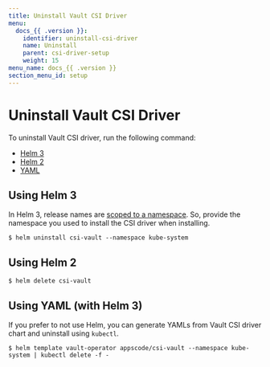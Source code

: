 ```yaml
---
title: Uninstall Vault CSI Driver
menu:
  docs_{{ .version }}:
    identifier: uninstall-csi-driver
    name: Uninstall
    parent: csi-driver-setup
    weight: 15
menu_name: docs_{{ .version }}
section_menu_id: setup
---
```


# Uninstall Vault CSI Driver

To uninstall Vault CSI driver, run the following command:

<ul class="nav nav-tabs" id="installerTab" role="tablist">
  <li class="nav-item">
    <a class="nav-link active" id="helm3-tab" data-toggle="tab" href="#helm3" role="tab" aria-controls="helm3" aria-selected="true">Helm 3</a>
  </li>
  <li class="nav-item">
    <a class="nav-link" id="helm2-tab" data-toggle="tab" href="#helm2" role="tab" aria-controls="helm2" aria-selected="false">Helm 2</a>
  </li>
  <li class="nav-item">
    <a class="nav-link" id="script-tab" data-toggle="tab" href="#script" role="tab" aria-controls="script" aria-selected="false">YAML</a>
  </li>
</ul>
<div class="tab-content" id="installerTabContent">
  <div class="tab-pane fade" id="helm3" role="tabpanel" aria-labelledby="helm3-tab">

## Using Helm 3

In Helm 3, release names are [scoped to a namespace](https://v3.helm.sh/docs/faq/#release-names-are-now-scoped-to-the-namespace). So, provide the namespace you used to install the CSI driver when installing.

```console
$ helm uninstall csi-vault --namespace kube-system
```

</div>
<div class="tab-pane fade" id="helm2" role="tabpanel" aria-labelledby="helm2-tab">

## Using Helm 2

```console
$ helm delete csi-vault
```

</div>
<div class="tab-pane fade show active" id="script" role="tabpanel" aria-labelledby="script-tab">

## Using YAML (with Helm 3)

If you prefer to not use Helm, you can generate YAMLs from Vault CSI driver chart and uninstall using `kubectl`.

```console
$ helm template vault-operator appscode/csi-vault --namespace kube-system | kubectl delete -f -
```

</div>
</div>
